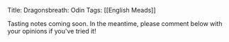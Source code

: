 Title: Dragonsbreath: Odin
Tags: [[English Meads]]

Tasting notes coming soon. In the meantime, please comment below with
your opinions if you've tried it!
